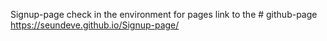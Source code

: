 Signup-page
check in the environment for pages
link to the # github-page https://seundeve.github.io/Signup-page/

